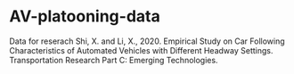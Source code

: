 # AV-platooning-data
Data for reserach Shi, X. and Li, X., 2020. Empirical Study on Car Following Characteristics of Automated Vehicles with Different Headway Settings. Transportation Research Part C: Emerging Technologies.
